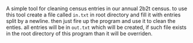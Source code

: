A simple tool for cleaning census entries in our annual 2b2t census.
to use this tool create a file called ``in.txt`` in root directory and fill it with entries split by a newline. then just fire up the program and use it to clean the enties. 
all entries will be in ``out.txt`` which will be created, if such file exists in the root directory of this program than it will be overriden.
